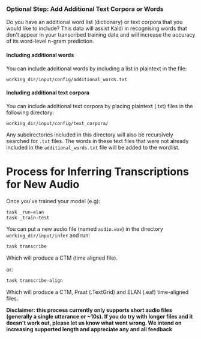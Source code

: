 ### Optional Step: Add Additional Text Corpora or Words
Do you have an additional word list (dictionary) or text corpora that you would like to include? This data will assist Kaldi in recognising words that don't appear in your transcribed training data and will increase the accuracy of its word-level n-gram prediction.

#### Including additional words
You can include additional words by including a list in plaintext in the file:

`working_dir/input/config/additional_words.txt`

#### Including additional text corpora
You can include additional text corpora by placing plaintext (.txt) files in the following directory:

`working_dir/input/config/text_corpora/`

Any subdirectories included in this directory will also be recursively searched for `.txt` files. The words in these text files that were not already included in the `additional_words.txt` file will be added to the wordlist.


# Process for Inferring Transcriptions for New Audio

Once you've trained your model (e.g):
```sh
task _run-elan
task _train-test
```

You can put a new audio file (named `audio.wav`) in the directory `working_dir/input/infer` and run:
```sh
task transcribe
```

Which will produce a CTM (time aligned file).

or:
```sh
task transcribe-align
```

Which will produce a CTM, Praat (.TextGrid) and ELAN (.eaf) time-aligned files.

**Disclaimer: this process currently only supports short audio files (generally a single utterance or ~10s). If you do try with longer files and it doesn't work out, please let us know what went wrong. We intend on increasing supported length and appreciate any and all feedback**